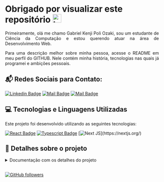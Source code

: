 # <Strong> Obrigado por visualizar este repositório </Strong> <img src="https://user-images.githubusercontent.com/1303154/88677602-1635ba80-d120-11ea-84d8-d263ba5fc3c0.gif" width="28px" alt="hi">

<p align="justify"> Primeiramente, olá me chamo Gabriel Kenji Poli Ozaki, sou um estudante de Ciência da Computação e estou querendo atuar na área de Desenvolvimento Web. </p>

<p align="justify"> Para uma descrição melhor sobre minha pessoa, acesse o README em meu perfil do GITHUB. Nele contém minha história, tecnologias nas quais já programei e ambições pessoais. </p>

## :mailbox_with_mail: <strong> Redes Sociais para Contato: </strong>

[![Linkedin Badge](https://img.shields.io/badge/-Gabriel_Kenji_Poli_Ozaki-0e76a8?style=flat&labelColor=0e76a8&logo=linkedin&logoColor=white)](https://www.linkedin.com/in/wdkenji/) [![Mail Badge](https://img.shields.io/badge/-@biel.kenjii-C63381?style=flat&labelColor=C63381&logo=instagram&logoColor=white)](https://www.instagram.com/biel.kenjii/) [![Mail Badge](https://img.shields.io/badge/-g.kenjiJS-c0392b?style=flat&labelColor=c0392b&logo=gmail&logoColor=white)](mailto:g.kenjiJS@gmail.com)

## <g-emoji class="g-emoji" alias="computer" fallback-src="https://github.githubassets.com/images/icons/emoji/unicode/1f4bb.png">💻</g-emoji> <Strong> Tecnologias e Linguagens Utilizadas </Strong>

<p align="justify"> Este projeto foi desenvolvido utilizando as seguintes tecnologias: </p>

[![React Badge](https://img.shields.io/badge/-React-61DBFB?style=for-the-badge&labelColor=black&logo=react&logoColor=61DBFB)](https://reactjs.org/) [![Typescript Badge](https://img.shields.io/badge/-Typescript-007acc?style=for-the-badge&labelColor=black&logo=typescript&logoColor=007acc)](https://www.typescriptlang.org/) [![Next JS](https://img.shields.io/badge/Nextjs-blueviolet.svg?style=for-the-badge&amp;logo=Next.js&amp;labelColor=000000&amp;logoWidth=20")](https://nextjs.org/)

## :book: <strong> Detalhes sobre o projeto </strong>

<details>
<summary>
  Documentação com os detalhes do projeto
</summary>

<br>

<p align="justify"> Esta aplicação foi desenvolvida, através de um evento online feito pela Rocketseat, chamado de <strong> NLW (Next Level Week)</strong>. A quarta edição do NLW na trilha de React, desenvolvemos a aplicação que teve como nome inicial, chamado de “move.it". Ideia desse projeto se baseia na técnica de pomodoro criado por Francesco Cirillo no final dos anos 1980, onde a técnica consiste na utilização de um cronometro para dividir o trabalho em períodos de 25 minutos de produção, separados por breves intervalos, mas o diferencial sobre essa técnica é que nossa aplicação consiste na troca dos intervalos no lugar de desafios aleatórias que beneficiam a saúde do usuário. </p>

<p align="justify"> Nela utilizamos o contexto de desenvolvimento de uma API REST, permitindo com que nossa aplicação tenha acessos a múltiplos clientes distintos, que possam utilizar, tanto dispositivos desktops, como dispositivos mobiles no mesmo servidor, onde devolve um response no formato JSON, de uma maneira que os dois compreendam para realizar a transformação da interface até a visualização do usuário. Utilizamos a biblioteca React, para além de ajudar o browser nas criações da interface, deixarmos a aplicação mais fluida ou flexível para consumir o HTML, CSS e JS, e como ambiente de desenvolvimento usamos o Node.js para construir a aplicação utilizando React. </p>

<p align="justify"> Adicionamos o TS (TypeScript) sobre o JS (JavaScript) para darmos uma tipagem estática, onde o que for atribuído a tipagem definida, necessita obrigatoriamente ser seguido ao formato descrito. Gerando assim, um alto desenvolvimento, pois não precisamos fazer testes de validações nas funções ou qualquer outra funcionabilidade tipada presente nos códigos, resultando em uma checagem estática de tipos (checagem durante o desenvolvimento da aplicação). </p>

<p align="justify"> Dividimos a aplicação em componentes para deixa-la mais legível, na forma do reaproveitamento de código, onde no React tudo é feito através de componentes. Também utilizamos para escrever trechos em HTML dentro do JS, através de uma função. </p>

<p align="justify"> Ferramentas utilizadas para auxiliar as instalações dos pacotes dentro do Node.js foram o yarn e npm. </p>

<p align="justify"> Inicialmente dentro da aplicação, foi instalado o pacote create-react-app, que gera a facilitação para a criação de projetos React, onde o browser não consegue compreender a linguagem mais recente do JS moderno, e adicionando este pacote com suas configurações, podemos converter os códigos para uma maneira que o browser consiga compreende-los.  </p>

<p align="justify"> Quando se cria uma aplicação utilizando o “create-react-app”, estamos utilizando uma aplicação com o conceito SPA (Single Page Application), que consiste em uma aplicação de uma única página, onde a troca de rotas ocasiona na troca do conteúdo, mas não da página ao todo. O porem da utilização deste conceito, é que sites que precisam ser indexados nos motores de busca apresentam o problema de SEO (Search Engine Optimization), gerando assim problemas com a otimização com os motores de busca ou buscadores, pois alguns deles estão com o JavaScript desabilitado e outros não esperam o tempo da interface ser construída. No que ocasiona, em não conseguirem coletar informações das aplicações, onde o JS é base tudo da aplicação (principalmente para projetos que utiliza a biblioteca React) ou onde o tempo de espera é atingido. </p>

<p align="justify"> Para resolvermos esse problema com o conceito SPA na otimização com os motores de busca, migramos nosso projeto para utilizarmos o conceito SSR (Server Side Rendering), irei deixar o link do repositório aqui GIThub com os detalhes e a mesma aplicação, porem utilizando o conceito SSR como base: </p>

<a href="https://github.com/WD-GabrielKenji/NLW4-TrilhaDeReact"> Acesse o link do outro Repositório </a>

</details>

<br>

[![GitHub followers](https://img.shields.io/github/followers/WD-GabrielKenji.svg?style=social&label=Follow&maxAge=2592000)](https://github.com/WD-GabrielKenji)
